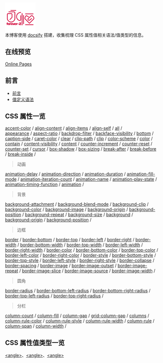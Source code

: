 <p></p>

<img src="favicon.png" width="100" style="margin:-4em 0 -1.5em" />

本博客使用 [docsify](https://docsify.js.org/#/?id=docsify) 搭建，收集梳理 CSS 属性值相关语法/值类型的信息。

## 在线预览

[Online Pages](https://css-prop.forever-z.cn/)

## 前言

- [前言](#)
- [值定义语法](#)

## CSS 属性一览

[accent-color](/src/properties) / [align-content](#) / [align-items](#) / [align-self](#) / [all](#) /  
[appearance](#) / 
[aspect-ratio](/src/properties) / 
[backdrop-filter](#) / [backface-visibility](#) / 
[bottom](/src/properties) / [caption-side](#) / [caret-color](#) / [clear](/src/properties) / [clip-path](#) / [clip](#) / 
[color-scheme](/src/properties) / [color](#) / [contain](/src/properties) / [content-visibility](#) / [content](#) / 
[counter-increment](/src/properties) / [counter-reset](#) / [counter-set](/src/properties) / [cursor](#) / 
[box-shadow](#) / [box-sizing](#) / [break-after](#) / [break-before](#) / [break-inside](#) / 


> 动画

[animation-delay](/src/properties) / [animation-direction](#) / [animation-duration](#) / [animation-fill-mode](#) / [animation-iteration-count](#) / 
[animation-name](/src/properties) / [animation-play-state](#) / [animation-timing-function](#) / [animation](#) / 

> 背景

[background-attachment](#) / [background-blend-mode](#) / 
[background-clip](/src/properties) / [background-color](#) / [background-image](#) / [background-origin](#) / [background-position](#) / 
[background-repeat](/src/properties) / [background-size](#) / [background](#) / [background-origin](#) / [background-position](#) / 

> 边框

[border](/src/properties) / [border-bottom](/src/properties) / [border-top](/src/properties) / [border-left](#) / [border-right](#) / 
[border-width](#) / [border-bottom-width](#) / [border-top-width](#) / [border-left-width](#) / [border-right-width](#) / 
[border-color](#) / [border-bottom-color](#) / [border-top-color](#) / [border-left-color](#) / [border-right-color](#) / 
[border-style](#) / [border-bottom-style](#) / [border-top-style](#) / [border-left-style](#) / [border-right-style](#) / 
[border-collapse](#) / [border-spacing](#) / 
[border-image](#) / [border-image-outset](#) / [border-image-repeat](#) / 
[border-image-slice](/src/properties) / [border-image-source](#) / [border-image-width](#) / 

> 圆角

[border-radius](#) / [border-bottom-left-radius](#) / [border-bottom-right-radius](#) / [border-top-left-radius](#) / [border-top-right-radius](#) / 

> 分栏

[column-count](#) / [column-fill](/src/properties) / [column-gap](#) / [grid-column-gap](#) / [columns](#) / 
[column-rule-color](/src/properties) / [column-rule-style](#) / [column-rule-width](#) / [column-rule](/src/properties) / [column-span](#) / [column-width](#) / 


## CSS 属性值类型一览

[\<angle\>](#)、[\<angle\>](#)、[\<angle\>](#)